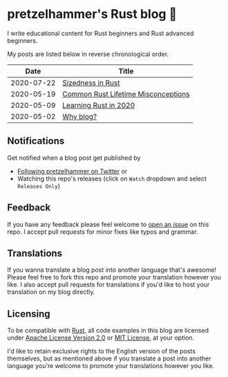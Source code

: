 # pretzelhammer's Rust blog 🦀

I write educational content for Rust beginners and Rust advanced beginners.

My posts are listed below in reverse chronological order.

| Date | Title |
|-|-|
| 2020-07-22 | [Sizedness in Rust](./posts/sizedness-in-rust.md) |
| 2020-05-19 | [Common Rust Lifetime Misconceptions](./posts/common-rust-lifetime-misconceptions.md) |
| 2020-05-09 | [Learning Rust in 2020](./posts/learning-rust-in-2020.md) |
| 2020-05-02 | [Why blog?](./posts/why-blog.md) |

## Notifications

Get notified when a blog post get published by
- [Following pretzelhammer on Twitter](https://twitter.com/pretzelhammer) or
- Watching this repo's releases (click on `Watch` dropdown and select `Releases Only`)

## Feedback

If you have any feedback please feel welcome to [open an issue](https://github.com/pretzelhammer/rust-blog/issues/new) on this repo. I accept pull requests for minor fixes like typos and grammar.

## Translations

If you wanna translate a blog post into another language that's awesome! Please feel free to fork this repo and promote your translation however you like. I also accept pull requests for translations if you'd like to host your translation on my blog directly.

## Licensing

To be compatible with [Rust](https://github.com/rust-lang/rust), all code examples in this blog are licensed under [Apache License Version 2.0](./license-apache) or [MIT License](./license-mit), at your option.

I'd like to retain exclusive rights to the English version of the posts themselves, but as mentioned above if you translate a post into another language you're welcome to promote your translations however you like.
